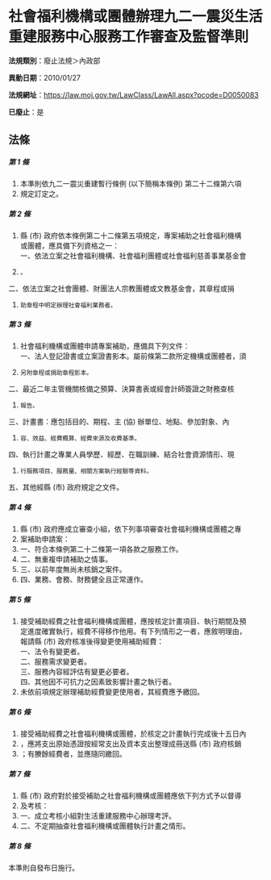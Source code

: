 # 社會福利機構或團體辦理九二一震災生活重建服務中心服務工作審查及監督準則

**法規類別**：廢止法規＞內政部

**異動日期**：2010/01/27  

**法規網址**：https://law.moj.gov.tw/LawClass/LawAll.aspx?pcode=D0050083

**已廢止**：是



## 法條
##### 第 1 條
1. 本準則依九二一震災重建暫行條例 (以下簡稱本條例) 第二十二條第六項
1. 規定訂定之。

##### 第 2 條
1. 縣 (市) 政府依本條例第二十二條第五項規定，專案補助之社會福利機構  
或團體，應具備下列資格之一：  
一、依法立案之社會福利機構、社會福利團體或社會福利慈善事業基金會
1.     。  
二、依法立案之社會團體、財團法人宗教團體或文教基金會，其章程或捐
1.     助章程中明定辦理社會福利業務者。

##### 第 3 條
1. 社會福利機構或團體申請專案補助，應備具下列文件：  
一、法人登記證書或立案證書影本。屬前條第二款所定機構或團體者，須
1.     另附章程或捐助章程影本。  
二、最近二年主管機關核備之預算、決算書表或經會計師簽證之財務查核
1.     報告。  
三、計畫書：應包括目的、期程、主 (協) 辦單位、地點、參加對象、內
1.     容、效益、經費概算、經費來源及收費基準。  
四、執行計畫之專業人員學歷、經歷、在職訓練、結合社會資源情形、現
1.     行服務項目、服務量、相關方案執行經驗等資料。  
五、其他經縣 (市) 政府規定之文件。

##### 第 4 條
1. 縣 (市) 政府應成立審查小組，依下列事項審查社會福利機構或團體之專
1. 案補助申請案：
1. 一、符合本條例第二十二條第一項各款之服務工作。
1. 二、無重複申請補助之情事。
1. 三、以前年度無尚未核銷之案件。
1. 四、業務、會務、財務健全且正常運作。

##### 第 5 條
1. 接受補助經費之社會福利機構或團體，應按核定計畫項目、執行期間及預  
定進度確實執行，經費不得移作他用。有下列情形之一者，應敘明理由，  
報請縣 (市) 政府核准後得變更使用補助經費：  
一、法令有變更者。  
二、服務需求變更者。  
三、服務內容經評估有變更必要者。  
四、其他因不可抗力之因素致影響計畫之執行者。
1. 未依前項規定辦理補助經費變更使用者，其經費應予繳回。

##### 第 6 條
1. 接受補助經費之社會福利機構或團體，於核定之計畫執行完成後十五日內
1. ，應將支出原始憑證按經常支出及資本支出整理成冊送縣 (市) 政府核銷
1. ；有賸餘經費者，並應隨同繳回。

##### 第 7 條
1. 縣 (市) 政府對於接受補助之社會福利機構或團體應依下列方式予以督導
1. 及考核：
1. 一、成立考核小組對生活重建服務中心辦理考評。
1. 二、不定期抽查社會福利機構或團體執行計畫之情形。

##### 第 8 條
本準則自發布日施行。


